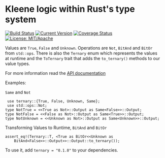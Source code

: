 # Kleene logic within Rust's type system

[![Build Status](https://travis-ci.org/llogiq/ternary.svg)](https://travis-ci.org/llogiq/ternary)
[![Current Version](http://meritbadge.herokuapp.com/ternary)](https://crates.io/crates/ternary)
[![Coverage Status](https://coveralls.io/repos/github/llogiq/ternary/badge.svg?branch=master)](https://coveralls.io/github/llogiq/ternary?branch=master)
[![License: MIT/Apache](https://img.shields.io/crates/l/ternary.svg)](LICENSE)

Values are `True`, `False` and `Unknown`. Operations are `Not`, `BitAnd`
and `BitOr` from `std::ops`. There is also the `Ternary` enum which 
represents the values at runtime and the `ToTernary` trait that adds the
`to_ternary()` methods to our value types.

For more information read the [API documentation](http://llogiq.github.io/ternary)

Examples:

`Same` and `Not`

```
 use ternary::{True, False, Unknown, Same};
 use std::ops::Not;
type NotTrue = <<True as Not>::Output as Same<False>>::Output;
type NotFalse = <<False as Not>::Output as Same<True>>::Output;
type NotUnknown = <<Unknown as Not>::Output as Same<Unknown>>::Output;
```

Transforming Values to Runtime, `BitAnd` and `BitOr`

```
assert_eq!(Ternary::T, <True as BitOr<<Unknown as 
    BitAnd<False>>::Output>>::Output::to_ternary());
```

To use it, add `ternary = "0.1.0"` to your dependencies.
